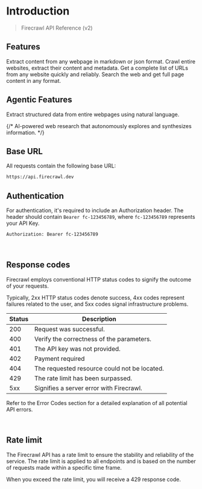 # Introduction

> Firecrawl API Reference (v2)

## Features

<CardGroup cols={3}>
  <Card title="Scrape" icon="markdown" href="/api-reference/endpoint/scrape" color="FF713C">
    Extract content from any webpage in markdown or json format.
  </Card>

  <Card title="Crawl" icon="spider" href="/api-reference/endpoint/crawl-post" color="FF713C">
    Crawl entire websites, extract their content and metadata.
  </Card>

  <Card title="Map" icon="map" href="/api-reference/endpoint/map" color="FF713C">
    Get a complete list of URLs from any website quickly and reliably.
  </Card>

  <Card title="Search" icon="magnifying-glass" href="/api-reference/endpoint/search" color="FF713C">
    Search the web and get full page content in any format.
  </Card>
</CardGroup>

## Agentic Features

<CardGroup cols={3}>
  <Card title="Extract" icon="barcode-read" href="/api-reference/endpoint/extract" color="FF713C">
    Extract structured data from entire webpages using natural language.
  </Card>

  {/* <Card title="Deep Research" icon="brain-circuit" href="/api-reference/endpoint/deep-research" color="FF713C">
      AI-powered web research that autonomously explores and synthesizes information.
    </Card> */}
</CardGroup>

## Base URL

All requests contain the following base URL:

```bash
https://api.firecrawl.dev 
```

## Authentication

For authentication, it's required to include an Authorization header. The header should contain `Bearer fc-123456789`, where `fc-123456789` represents your API Key.

```bash
Authorization: Bearer fc-123456789
```

​

## Response codes

Firecrawl employs conventional HTTP status codes to signify the outcome of your requests.

Typically, 2xx HTTP status codes denote success, 4xx codes represent failures related to the user, and 5xx codes signal infrastructure problems.

| Status | Description                                  |
| ------ | -------------------------------------------- |
| 200    | Request was successful.                      |
| 400    | Verify the correctness of the parameters.    |
| 401    | The API key was not provided.                |
| 402    | Payment required                             |
| 404    | The requested resource could not be located. |
| 429    | The rate limit has been surpassed.           |
| 5xx    | Signifies a server error with Firecrawl.     |

Refer to the Error Codes section for a detailed explanation of all potential API errors.

​

## Rate limit

The Firecrawl API has a rate limit to ensure the stability and reliability of the service. The rate limit is applied to all endpoints and is based on the number of requests made within a specific time frame.

When you exceed the rate limit, you will receive a 429 response code.
